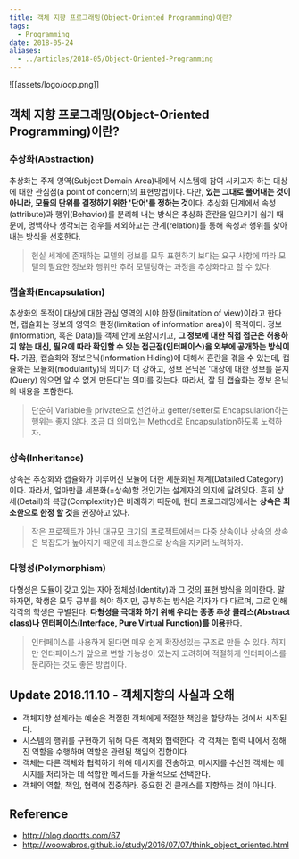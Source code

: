 ```yaml
---
title: 객체 지향 프로그래밍(Object-Oriented Programming)이란?
tags:
  - Programming
date: 2018-05-24
aliases: 
  - ../articles/2018-05/Object-Oriented-Programming
---
```


![[assets/logo/oop.png]]

## 객체 지향 프로그래밍(Object-Oriented Programming)이란?
### 추상화(Abstraction)
추상화는 주제 영역(Subject Domain Area)내에서 시스템에 참여 시키고자 하는 대상에 대한 관심점(a point of concern)의 표현방법이다. 다만, **있는 그대로 풀어내는 것이 아니라, 모듈의 단위를 결정하기 위한 '단어'를 정하는 것**이다. 추상화 단계에서 속성(attribute)과 행위(Behavior)를 분리해 내는 방식은 추상화 혼란을 일으키기 쉽기 때문에, 명백하다 생각되는 경우를 제외하고는 관계(relation)를 통해 속성과 행위를 찾아내는 방식을 선호한다.

> 현실 세계에 존재하는 모델의 정보를 모두 표현하기 보다는 요구 사항에 따라 모델의 필요한 정보와 행위만 추려 모델링하는 과정을 추상화라고 할 수 있다.

### 캡슐화(Encapsulation)
추상화의 목적이 대상에 대한 관심 영역의 시야 한정(limitation of view)이라고 한다면, 캡슐화는 정보의 영역의 한정(limitation of information area)이 목적이다. 정보(Information, 혹은 Data)를 객체 안에 포함시키고, **그 정보에 대한 직접 접근은 허용하지 않는 대신, 필요에 따라 확인할 수 있는 접근점(인터페이스)을 외부에 공개하는 방식이다.** 가끔, 캡슐화와 정보은닉(Information Hiding)에 대해서 혼란을 겪을 수 있는데, 캡슐화는 모듈화(modularity)의 의미가 더 강하고, 정보 은닉은 '대상에 대한 정보를 묻지(Query) 않으면 알 수 없게 만든다'는 의미를 갖는다. 따라서, 잘 된 캡슐화는 정보 은닉의 내용을 포함한다.

> 단순히 Variable을 private으로 선언하고 getter/setter로 Encapsulation하는 행위는 좋지 않다. 조금 더 의미있는 Method로 Encapsulation하도록 노력하자.


### 상속(Inheritance)
상속은 추상화와 캡슐화가 이루어진 모듈에 대한 세분화된 체계(Datailed Category)이다. 따라서, 얼마만큼 세분화(=상속)할 것인가는 설계자의 의지에 달려있다. 흔히 상세(Detail)와 복잡(Complextity)은 비례하기 때문에, 현대 프로그래밍에서는 **상속은 최소한으로 한정 할 것**을 권장하고 있다.

> 작은 프로젝트가 아닌 대규모 크기의 프로젝트에서는 다중 상속이나 상속의 상속은 복잡도가 높아지기 때문에 최소한으로 상속을 지키려 노력하자.

### 다형성(Polymorphism)
다형성은 모듈이 갖고 있는 자아 정체성(Identity)과 그 것의 표현 방식을 의미한다. 말하자면, 학생은 모두 공부를 해야 하지만, 공부하는 방식은 각자가 다 다르며, 그로 인해 각각의 학생은 구별된다. **다형성을 극대화 하기 위해 우리는 종종 추상 클래스(Abstract class)나 인터페이스(Interface, Pure Virtual Function)를 이용**한다.

> 인터페이스를 사용하게 된다면 매우 쉽게 확장성있는 구조로 만들 수 있다. 하지만 인터페이스가 앞으로 변할 가능성이 있는지 고려하여 적절하게 인터페이스를 분리하는 것도 좋은 방법이다.


## Update 2018.11.10 - 객체지향의 사실과 오해
- 객체지향 설계라는 예술은 적절한 객체에게 적절한 책임을 할당하는 것에서 시작된다.
- 시스템의 행위를 구현하기 위해 다른 객체와 협력한다. 각 객체는 협력 내에서 정해진 역할을 수행하며 역할은 관련된 책임의 집합이다.
- 객체는 다른 객체와 협력하기 위해 메시지를 전송하고, 메시지를 수신한 객체는 메시지를 처리하는 데 적합한 메서드를 자율적으로 선택한다.
- 객체의 역할, 책임, 협력에 집중하라. 중요한 건 클래스를 지향하는 것이 아니다.

## Reference
- <http://blog.doortts.com/67>
- <http://woowabros.github.io/study/2016/07/07/think_object_oriented.html>

